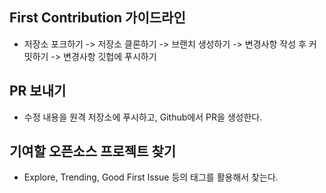 ## First Contribution 가이드라인
- 저장소 포크하기 -> 저장소 클론하기 -> 브랜치 생성하기 -> 변경사항 작성 후 커밋하기 -> 변경사항 깃헙에 푸시하기

## PR 보내기
- 수정 내용을 원격 저장소에 푸시하고, Github에서 PR을 생성한다.

## 기여할 오픈소스 프로젝트 찾기
- Explore, Trending, Good First Issue 등의 태그를 활용해서 찾는다.